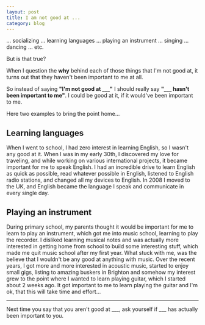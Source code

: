 ```yaml
---
layout: post
title: I am not good at ...
category: blog
---
```


... socializing
... learning languages
... playing an instrument
... singing
... dancing
... etc.

But is that true?

When I question the **why** behind each of those things that I'm not good at, it turns out that they haven't been important to me at all.

So instead of saying **"I'm not good at \_\_\_"** I should really say **"\_\_\_ hasn't been important to me"**. I could be good at it, if it would've been important to me.

Here two examples to bring the point home...

## Learning languages
When I went to school, I had zero interest in learning English, so I wasn't any good at it. When I was in my early 30th, I discovered my love for traveling, and while working on various international projects, it became important for me to speak English. I had an incredible drive to learn English as quick as possible, read whatever possible in English, listened to English radio stations, and changed all my devices to English. In 2008 I moved to the UK, and English became the language I speak and communicate in every single day.

## Playing an instrument
During primary school, my parents thought it would be important for me to learn to play an instrument, which got me into music school, learning to play the recorder. I disliked learning musical notes and was actually more interested in getting home from school to build some interesting stuff, which made me quit music school after my first year. What stuck with me, was the believe that I wouldn't be any good at anything with music. Over the recent years, I got more and more interested in acoustic music, started to enjoy small gigs, listing to amazing buskers in Brighton and somehow my interest grew to the point where I wanted to learn playing guitar, which I started about 2 weeks ago. It got important to me to learn playing the guitar and I'm ok, that this will take time and effort...

---

Next time you say that you aren't good at \_\_\_, ask yourself if \_\_\_ has actually been important to you.